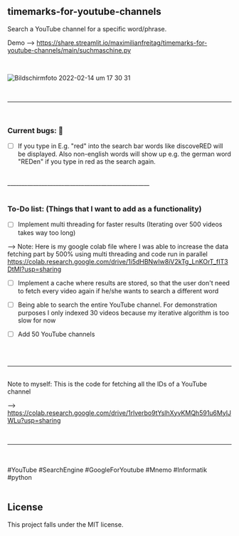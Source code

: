 ## timemarks-for-youtube-channels

Search a YouTube channel for a specific word/phrase. 

Demo --> https://share.streamlit.io/maximilianfreitag/timemarks-for-youtube-channels/main/suchmaschine.py

<br>

![Bildschirmfoto 2022-02-14 um 17 30 31](https://user-images.githubusercontent.com/46624616/153905222-e51d9d3d-17d2-49b4-b06f-58172cb718b9.png)




<br>


__________________________________________________

<br>

### Current bugs: 🐞

- [ ] If you type in E.g. "red" into the search bar words like discoveRED will be displayed. Also non-english words will show up e.g. the german word "REDen" if you type in red as the search again.


<br>
__________________________________________________

<br>
<br>

### To-Do list: (Things that I want to add as a functionality)

- [ ] Implement multi threading for faster results (Iterating over 500 videos takes way too long)

--> Note: Here is my google colab file where I was able to increase the data fetching part by 500% using multi threading and code run in parallel
https://colab.research.google.com/drive/1i5dHBNwIw8iV2kTg_LnKOrT_fIT3DtMI?usp=sharing

- [ ] Implement a cache where results are stored, so that the user don't need to fetch every video again if he/she wants to search a different word
- [ ] Being able to search the entire YouTube channel. For demonstration purposes I only indexed 30 videos because my iterative algorithm is too slow for now
- [ ] Add 50 YouTube channels


<br>
<br>

__________________________________________________

<br>
Note to myself: This is the code for fetching all the IDs of a YouTube channel

--> https://colab.research.google.com/drive/1rlverbo9tYslhXyvKMQh591u6MylJWLu?usp=sharing

<br>

__________________________________________________
<br />
<br />
#YouTube #SearchEngine #GoogleForYoutube #Mnemo #Informatik #python 
<br />
<br />



## License
This project falls under the MIT license.

